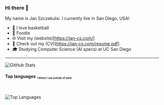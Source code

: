### Hi there 👋

My name is Jan Szczekulsi. I currently live in San Diego, USA!

- 🏀 I love basketball
- 🍲 Foodie 
- 🌐 Visit my (website)[https://jan-cs.com/]
- 📜 Check out my (CV)[https://jan-cs.com/resume.pdf]
- 🎓 Studying Computer Science (AI specs) at UC San Diego

---

![GitHub Stats](https://github-readme-stats.vercel.app/api?username=szczekulskij&show_icons=true&bg_color=30,e96443,904e95&title_color=fff&text_color=fff&icon_color=fff&count_private=true)

#### Top languages <sub><sub><sup>*Which I use outside of work<sub><sup><sub>
<br>

![Top Languages](https://github-readme-stats.vercel.app/api/top-langs/?username=szczekulskij&theme=nord&count_private=true&hide=Jupyter%20Notebook)

[github]: https://github.com/diogotcorreia
[website]: https://diogotc.com
[cv]: https://cv.diogotc.com
